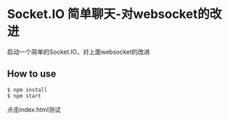 
# Socket.IO 简单聊天-对websocket的改进

启动一个简单的Socket.IO，对上面websocket的改进

## How to use

```
$ npm install
$ npm start
```

点击index.html测试
